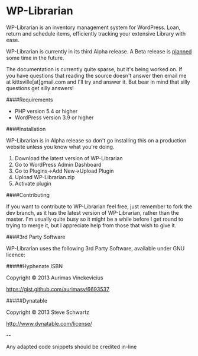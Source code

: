 # WP-Librarian

WP-Librarian is an inventory management system for WordPress. Loan, return and schedule items, efficiently tracking your extensive Library with ease.

WP-Librarian is currently in its third Alpha release. A Beta release is [planned](https://github.com/kittsville/WP-Librarian/wiki/V1-Bowie) some time in the future.

The documentation is currently quite sparse, but it's being worked on. If you have questions that reading the source doesn't answer then email me at kittsville[at]gmail.com and I'll try and answer it. But bear in mind that silly questions get silly answers!

####Requirements

- PHP version 5.4 or higher
- WordPress version 3.9 or higher

####Installation

WP-Librarian is in Alpha release so don't go installing this on a production website unless you know what you're doing.

1. Download the latest version of WP-Librarian
2. Go to WordPress Admin Dashboard
3. Go to Plugins->Add New->Upload Plugin
4. Upload WP-Librarian.zip
5. Activate plugin

####Contributing

If you want to contribute to WP-Librarian feel free, just remember to fork the dev branch, as it has the latest version of WP-Librarian, rather than the master. I'm usually quite busy so it might be a while before I get round to trying to merge it, but I appreciate help from those that wish to give it.

####3rd Party Software

WP-Librarian uses the following 3rd Party Software, available under GNU licence:


#####Hyphenate ISBN

Copyright © 2013 Aurimas Vinckevicius

https://gist.github.com/aurimasv/6693537


#####Dynatable

Copyright © 2013  Steve Schwartz

http://www.dynatable.com/license/

--

Any adapted code snippets should be credited in-line
